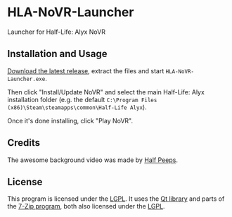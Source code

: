 # HLA-NoVR-Launcher
Launcher for Half-Life: Alyx NoVR

## Installation and Usage
[Download the latest release](https://github.com/bfeber/HLA-NoVR-Launcher/releases/latest/download/HLA-NoVR-Launcher.zip), extract the files and start `HLA-NoVR-Launcher.exe`.

Then click "Install/Update NoVR" and select the main Half-Life: Alyx installation folder (e.g. the default ``C:\Program Files (x86)\Steam\steamapps\common\Half-Life Alyx``).

Once it's done installing, click "Play NoVR".

## Credits
The awesome background video was made by [Half Peeps](https://www.youtube.com/@HALFPEEPS).
## License
This program is licensed under the [LGPL](LICENSE.txt). It uses the [Qt library](https://github.com/bfeber/qt5) and parts of the [7-Zip program](www.7-zip.org), both also licensed under the [LGPL](LICENSE.txt).
